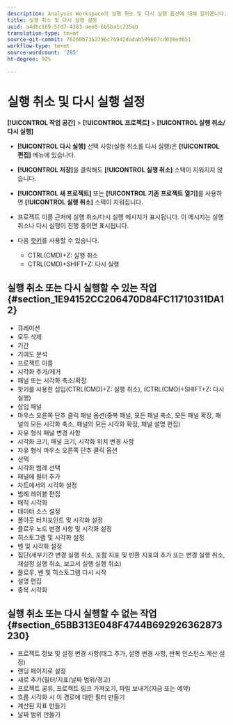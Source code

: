 ```yaml
---
description: Analysis Workspace의 실행 취소 및 다시 실행 옵션에 대해 알아봅니다.
title: 실행 취소 및 다시 실행 설정
uuid: a4dbc169-5fd7-4383-aee0-6b5ba1c235ab
translation-type: tm+mt
source-git-commit: 76260b7362396c76942dadab599607cd038ed651
workflow-type: tm+mt
source-wordcount: '285'
ht-degree: 92%

---
```



# 실행 취소 및 다시 실행 설정

**[!UICONTROL 작업 공간]** > **[!UICONTROL 프로젝트]** > **[!UICONTROL 실행 취소/다시 실행]**

* **[!UICONTROL 다시 실행]** 선택 사항(실행 취소를 다시 실행)은 **[!UICONTROL 편집]** 메뉴에 있습니다.

* **[!UICONTROL 저장]**&#x200B;을 클릭해도 **[!UICONTROL 실행 취소]** 스택이 지워지지 않습니다.

* **[!UICONTROL 새 프로젝트]** 또는 **[!UICONTROL 기존 프로젝트 열기]**&#x200B;를 사용하면 **[!UICONTROL 실행 취소]** 스택이 지워집니다.

* 프로젝트 이름 근처에 실행 취소/다시 실행 메시지가 표시됩니다. 이 메시지는 실행 취소나 다시 실행이 진행 중이면 표시됩니다.
* 다음 [핫키](/help/analyze/analysis-workspace/build-workspace-project/fa-shortcut-keys.md)를 사용할 수 있습니다.

   * CTRL(CMD)+Z: 실행 취소
   * CTRL(CMD)+SHIFT+Z: 다시 실행

## 실행 취소 또는 다시 실행할 수 있는 작업 {#section_1E94152CC206470D84FC11710311DA12}

* 큐레이션
* 모두 삭제
* 기간
* 기여도 분석
* 프로젝트 이름
* 시각화 추가/제거
* 패널 또는 시각화 축소/확장
* 핫키를 사용한 삽입(CTRL(CMD)+Z: 실행 취소), (CTRL(CMD)+SHIFT+Z: 다시 실행)
* 삽입 패널
* 마우스 오른쪽 단추 클릭 패널 옵션(중복 패널, 모든 패널 축소, 모든 패널 확장, 패널의 모든 시각화 축소, 패널의 모든 시각화 확장, 패널 설명 편집)
* 자유 형식 패널 변경 사항
* 시각화 크기, 패널 크기, 시각화 위치 변경 사항
* 자유 형식 마우스 오른쪽 단추 클릭 옵션
* 선택
* 시각화 범례 선택
* 패널에 필터 추가
* 차트에서의 시각화 설정
* 범례 레이블 편집
* 매직 시각화
* 데이터 소스 설정
* 폴아웃 터치포인트 및 시각화 설정
* 플로우 노드 변경 사항 및 시각화 설정
* 히스토그램 및 시각화 설정
* 벤 및 시각화 설정
* 집단(세부기간 변경 실행 취소, 포함 지표 및 반환 지표의 추가 또는 변경 실행 취소, 재설정 실행 취소, 보고서 실행 실행 취소)
* 플로우, 벤 및 히스토그램 다시 시작
* 설명 편집
* 중복 시각화

## 실행 취소 또는 다시 실행할 수 없는 작업 {#section_65BB313E048F4744B692926362873230}

* 프로젝트 정보 및 설정 변경 사항(태그 추가, 설명 변경 사항, 반복 인스턴스 계산 설정)
* 랜딩 페이지로 설정
* 새로 추가(필터/지표/날짜 범위/경고)
* 프로젝트 공유, 프로젝트 링크 가져오기, 파일 보내기(지금 또는 예약)
* 흐름 시각화 시 이 경로에 대한 필터 만들기
* 계산된 지표 만들기
* 날짜 범위 만들기

